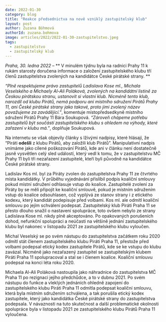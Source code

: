 ```yaml
---
date: 2022-01-30
category: blog
title: "Reakce předsednictva na nově vzniklý zastupitelský klub"
layout: post
author: Zuzana Böhmová
authorId: zuzana.bohmova
image: articles/2022/2022-01-30-zastupitelstvo.jpeg
tags: 
  - zastupitelstvo
  - zastupitelský klub
---
```


*Praha, 30. ledna 2022* – ** V minulém týdnu byla na radnici Prahy 11 k rukám starosty doručena informace o založení zastupitelského klubu tří členů zastupitelstva zvolených na kandidátce České pirátské strany. **

*“Plně respektujeme právo zastupitelů Ladislava Kose ml., Michala Veselského a Michaely Al-Ali Poláková, zvolených na kandidátní listině za Českou pirátskou stranu, ustanovit si vlastní klub. Nicméně tento klub, narozdíl od klubu Pirátů, nemá podporu ani místního sdružení Pirátů Prahy 11, ani České pirátské strany jako takové, proto jimi zvolený název považujeme za zavádějící.”*, komentuje místopředsedkyně místního sdružení Pirátů Prahy 11 Bára Soukupová. *“Zároveň chápeme potřebu zastupitelů být součástí zastupitelského klubu s ohledem na výhody, které zařazení v klubu má.”*, doplňuje Soukupová.


Na internetu se však objevily články s lživými nadpisy, které hlásají, že “Piráti **odešli** z klubu Pirátů, aby založili klub Pirátů”. Manipulativní nadpis vnímáme jako cílené poškozování Pirátů, kde ani v článku není dostatečně jasně vysvětlen celý sled událostí, který vedl k tomu, že v zastupitelstvu MČ Prahy 11 byli tři nezařazení zastupitelé, kteří byli původně na kandidátce České pirátské strany. 

Ladislav Kos ml. byl za Piráty zvolen do zastupitelstva Prahy 11 ze čtvrtého místa kandidátky. V průběhu vyjednávání přislíbil podpis koaliční smlouvy pokud místní sdružení odhlasuje vstup do koalice. Zastupitelé zvolení za Piráty by se měli připojit ke koaliční smlouvě, pokud je místním sdružením vstup do koalice odsouhlasen, což vyplývá ze stanov strany i z etického kodexu, který kandidát podepisuje před volbami. Kos ml. ale odmítl koaliční smlouvu po jejím schválení podepsat. Zastupitelský klub Piráti Praha 11 se přesto dlouho snažil o nastavení spolupráce, toto ovšem nebylo ze strany Ladislava Kose ml. nikdy plně akceptováno. Po opakovaných porušeních dohod, nefunkční spolupráci a neúčasti na většině jednání zastupitelského klubu byl nakonec v listopadu 2021 ze zastupitelského klubu vyloučen.

Michal Veselský se po svém nástupu do zastupitelstva začátkem roku 2020 odmítl stát členem zastupitelského klubu Piráti Praha 11, přestože před volbami podepsal etický kodex zastupitele Pirátů, kde se ke vstupu do klubu zavázal. Nicméně jako nezařazený zastupitel se zastupitelským klubem Piráti Praha 11 spolupracoval a stal se i členem koalice. Koaliční smlouvu podepsal na konci léta roku 2020.

Michaela Al-Ali Poláková nastoupila jako náhradnice do zastupitelstva MČ Praha 11 po rezignaci jejího předchůdce, a to v dubnu 2021. Po svém nástupu do funkce a vleklých jednáních ohledně zapojení do zastupitelského klubu Piráti Praha 11 odmítla podepsat koaliční smlouvu, která byla místním sdružením schválena, a tak porušila etický kodex zastupitele, který jako kandidátka České pirátské strany do zastupitelstva podepsala. V návaznosti na tuto skutečnost a další problematické okolnosti spolupráce byla v listopadu 2021 ze zastupitelského klubu Pirátů Praha 11 vyloučena.

